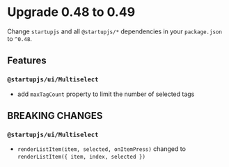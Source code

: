 # Upgrade 0.48 to 0.49

Change `startupjs` and all `@startupjs/*` dependencies in your `package.json` to `^0.48`.

## Features

### `@startupjs/ui/Multiselect`

- add `maxTagCount` property to limit the number of selected tags


## BREAKING CHANGES

### `@startupjs/ui/Multiselect`

- `renderListItem(item, selected, onItemPress)` changed to `renderListItem({ item, index, selected })`
